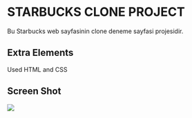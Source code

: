 <h1> STARBUCKS  CLONE PROJECT</h1>

Bu Starbucks web sayfasinin clone deneme sayfasi projesidir.

<h2>Extra Elements</h2>

Used HTML and CSS

<h2>Screen Shot</h2>

![][starbucks.gif]

[starbucks.gif]: starbucks.gif
